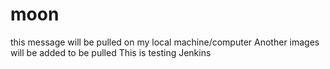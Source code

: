 # moon
this message will be pulled on my local machine/computer
Another images will be added to be pulled 
This is testing Jenkins
